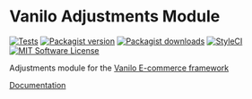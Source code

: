 # Vanilo Adjustments Module

[![Tests](https://img.shields.io/github/workflow/status/vanilophp/adjustments/tests/master?style=flat-square)](https://github.com/vanilophp/adjustments/actions?query=workflow%3Atests)
[![Packagist version](https://img.shields.io/packagist/v/vanilo/adjustments.svg?style=flat-square)](https://packagist.org/packages/vanilo/adjustments)
[![Packagist downloads](https://img.shields.io/packagist/dt/vanilo/adjustments.svg?style=flat-square)](https://packagist.org/packages/vanilo/adjustments)
[![StyleCI](https://styleci.io/repos/371317204/shield?branch=master)](https://styleci.io/repos/371317204)
[![MIT Software License](https://img.shields.io/badge/license-MIT-blue.svg?style=flat-square)](LICENSE.md)

Adjustments module for the [Vanilo E-commerce framework](https://vanilo.io)

[Documentation](https://vanilo.io/docs/master/adjustments)
